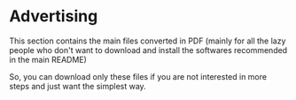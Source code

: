 # Advertising
This section contains the main files converted in PDF (mainly for all the lazy people who don't want to download and install the softwares recommended in the main README)

So, you can download only these files if you are not interested in more steps and just want the simplest way.
